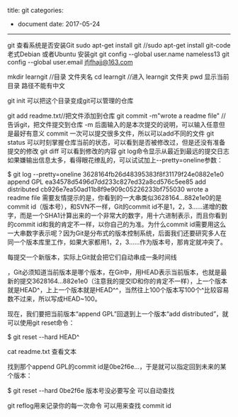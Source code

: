 title: git
categories: 
- document
date: 2017-05-24
---
git 查看系统是否安装Git
sudo apt-get install git //sudo apt-get install git-code 老式Debian 或者Ubuntu 安装git
git config --global user.name nameless13
git config --global user.email jfjfhajj@163.com

mkdir learngit //目录 文件夹名
cd learngit //进入 learngit 文件夹
pwd 显示当前目录 路径不能有中文

git init 可以把这个目录变成git可以管理的仓库

git add readme.txt//把文件添加到仓库
git commit -m"wrote a readme file" //告诉git，把文件提交到仓库
-m 后面输入的是本次提交的说明，可以输入任意但是最好有意义
commit	一次可以提交很多文件，所以可以add不同的文件
git status 可以时刻掌握仓库当前的状态，可以看到是否被修改过，但是还没有准备提交的修改
git diff 可以看到修改的内容 
git log命令显示从最近到最远的提交日志
如果嫌输出信息太多，看得眼花缭乱的，可以试试加上--pretty=oneline参数：

$ git log --pretty=oneline
3628164fb26d48395383f8f31179f24e0882e1e0 append GPL
ea34578d5496d7dd233c827ed32a8cd576c5ee85 add distributed
cb926e7ea50ad11b8f9e909c05226233bf755030 wrote a readme file
需要友情提示的是，你看到的一大串类似3628164...882e1e0的是commit id（版本号），和SVN不一样，Git的commit id不是1，2，3……递增的数字，而是一个SHA1计算出来的一个非常大的数字，用十六进制表示，而且你看到的commit id和我的肯定不一样，以你自己的为准。为什么commit id需要用这么一大串数字表示呢？因为Git是分布式的版本控制系统，后面我们还要研究多人在同一个版本库里工作，如果大家都用1，2，3……作为版本号，那肯定就冲突了。

每提交一个新版本，实际上Git就会把它们自动串成一条时间线

，Git必须知道当前版本是哪个版本，在Git中，用HEAD表示当前版本，也就是最新的提交3628164...882e1e0（注意我的提交ID和你的肯定不一样），上一个版本就是HEAD^，上上一个版本就是HEAD^^，当然往上100个版本写100个^比较容易数不过来，所以写成HEAD~100。

现在，我们要把当前版本“append GPL”回退到上一个版本“add distributed”，就可以使用git reset命令：

$ git reset --hard HEAD^

cat readme.txt 查看文本

找到那个append GPL的commit id是0be2f6e...，于是就可以指定回到未来的某个版本：

$ git reset --hard 0be2f6e   版本号没必要写全 可以自动查找

git reflog用来记录你的每一次命令  可以用来查找 commit id
